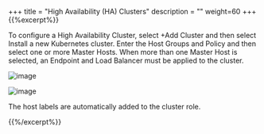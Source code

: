 +++
title = "High Availability (HA) Clusters"
description = ""
weight=60
+++
{{%excerpt%}}

To configure a High Availability Cluster, select  +Add Cluster and then select Install a new Kubernetes cluster. Enter the Host Groups and Policy and then select one or more Master Hosts. When more than one Master Host is selected, an Endpoint and Load Balancer must be applied to the cluster.

![image](/images/hacluster-1.png)

![image](/images/hacluster-2.png)

The host labels are automatically added to the cluster role.

{{%/excerpt%}}
